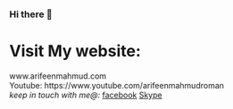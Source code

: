 ### Hi there 👋

<h1>Visit My website:</h1> www.arifeenmahmud.com
<br>
Youtube: https://www.youtube.com/arifeenmahmudroman
<br>
<i>keep in touch with me@:</i> 
<a  href="https://www.facebook.com/arifeenmahmud" target="_blank">facebook</a>
<a  href="https://join.skype.com/invite/AynmAEfOBzPi" target="_blank">Skype</a>

<!--
**Arifeenmahmud/arifeenmahmud** is a ✨ _special_ ✨ repository because its `README.md` (this file) appears on your GitHub profile.

Here are some ideas to get you started:

- 🔭 I’m currently working on ...
- 🌱 I’m currently learning ...
- 👯 I’m looking to collaborate on ...
- 🤔 I’m looking for help with ...
- 💬 Ask me about ...
- 📫 How to reach me: ...
- 😄 Pronouns: ...
- ⚡ Fun fact: ...
-->
